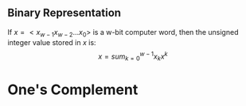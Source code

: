 ## Binary Representation
If $x = <x_{w-1}x_{w-2}...x_0>$ is a w-bit computer word, then the unsigned integer value stored in $x$ is: 
$$x = sum_{k=0}^{w-1}x_kx^k$$

# One's Complement